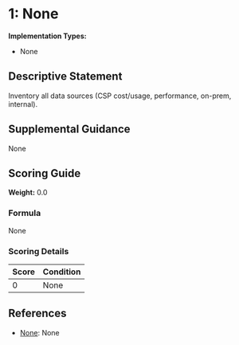 # 1: None

**Implementation Types:**
- None

## Descriptive Statement

Inventory all data sources (CSP cost/usage, performance, on-prem, internal).

## Supplemental Guidance

None

## Scoring Guide

**Weight:** 0.0

### Formula

None

### Scoring Details

| Score | Condition |
| ----- | --------- |
| 0 | None |

## References

- [None](None): None

